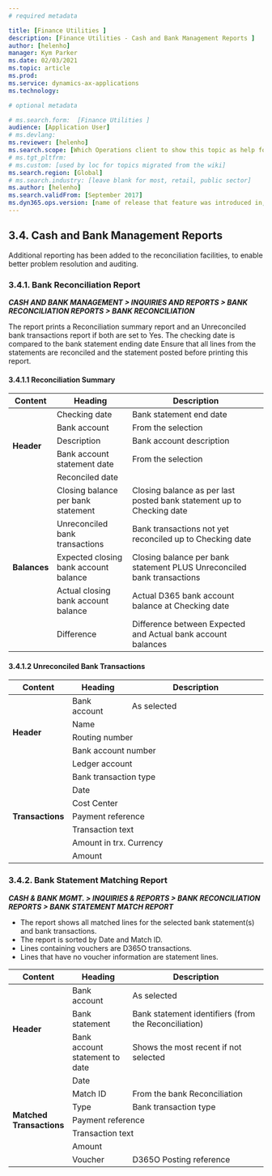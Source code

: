 ```yaml
---
# required metadata

title: [Finance Utilities ]
description: [Finance Utilities - Cash and Bank Management Reports ]
author: [helenho]
manager: Kym Parker
ms.date: 02/03/2021
ms.topic: article
ms.prod: 
ms.service: dynamics-ax-applications
ms.technology: 

# optional metadata

# ms.search.form:  [Finance Utilities ]
audience: [Application User]
# ms.devlang: 
ms.reviewer: [helenho]
ms.search.scope: [Which Operations client to show this topic as help for, to be set by content strategist, see list here: https://microsoft.sharepoint.com/teams/DynDoc/_layouts/15/WopiFrame.aspx?sourcedoc={23419e1c-eb64-42e9-aa9b-79875b428718}&action=edit&wd=target%28Core%20Dynamics%20AX%20CP%20requirements%2Eone%7C4CC185C0%2DEFAA%2D42CD%2D94B9%2D8F2A45E7F61A%2FVersions%20list%20for%20docs%20topics%7CC14BE630%2D5151%2D49D6%2D8305%2D554B5084593C%2F%29]
# ms.tgt_pltfrm: 
# ms.custom: [used by loc for topics migrated from the wiki]
ms.search.region: [Global]
# ms.search.industry: [leave blank for most, retail, public sector]
ms.author: [helenho]
ms.search.validFrom: [September 2017]
ms.dyn365.ops.version: [name of release that feature was introduced in, see list here: https://microsoft.sharepoint.com/teams/DynDoc/_layouts/15/WopiFrame.aspx?sourcedoc={23419e1c-eb64-42e9-aa9b-79875b428718}&action=edit&wd=target%28Core%20Dynamics%20AX%20CP%20requirements%2Eone%7C4CC185C0%2DEFAA%2D42CD%2D94B9%2D8F2A45E7F61A%2FVersions%20list%20for%20docs%20topics%7CC14BE630%2D5151%2D49D6%2D8305%2D554B5084593C%2F%29]
---
```


## 3.4.	Cash and Bank Management Reports
Additional reporting has been added to the reconciliation facilities, to enable better problem resolution and auditing.

### 3.4.1.	Bank Reconciliation Report

***<span style="font-variant:small-caps;">CASH AND BANK MANAGEMENT &gt;
INQUIRIES AND REPORTS  &gt; BANK RECONCILIATION REPORTS &gt; BANK RECONCILIATION </span>***

The report prints a Reconciliation summary report and an Unreconciled bank transactions report if both are set to Yes. The checking date is compared to the bank statement ending date
Ensure that all lines from the statements are reconciled and the statement posted before printing this report.

#### 3.4.1.1 Reconciliation Summary 

<table style="width: 100%">
    <tr>
          <th WIDTH="15%" > <b> Content </b>  </th>
          <th WIDTH="30%"> <b> Heading </b> </th>
          <th WIDTH="55%"> <b> Description </b> </th>  
   </tr> 
   <tbody>
   <tr>
       <td  rowspan = "5"> <b> Header </b></td>     
       <td> Checking date</td>
       <td> Bank statement end date</td>
   </tr>
   <tr rowspan = "3"> 
        <td> Bank account </td> 	   
        <td> From the selection </td>
    </tr> 
    <tr>
       <td> Description</td>   
       <td> Bank account description</td>   
    </tr>    
    <tr>
       <td> Bank account statement date</td>   
       <td> From the selection</td>   
    </tr> 
    <tr>
       <td colSpan="2"> Reconciled date</td>   
    </tr> 
        <tr>
       <td  rowspan = "6"> <b> Balances </b></td>     
       <td> Closing balance per bank statement</td>
       <td> Closing balance as per last posted bank statement up to Checking date</td>
   </tr>
   <tr rowspan = "3"> 
        <td> Unreconciled bank transactions </td> 	   
        <td> Bank transactions not yet reconciled up to Checking date </td>
    </tr> 
    <tr>
       <td> Expected closing bank account balance</td>   
       <td> Closing balance per bank statement PLUS Unreconciled bank transactions</td>   
    </tr>    
    <tr>
       <td> Actual closing bank account balance</td>   
       <td> Actual D365 bank account balance at Checking date</td>   
    </tr> 
    <tr>
       <td> Difference</td>   
       <td> Difference between Expected and Actual bank account balances</td>   
    </tr> 
    </tbody>      
</table>

#### 3.4.1.2 	Unreconciled Bank Transactions 
<table style="width: 100%">
    <tr>
          <th WIDTH="15%" > <b> Content </b>  </th>
          <th WIDTH="25%"> <b> Heading </b> </th>
          <th WIDTH="60%"> <b> Description </b> </th>  
   </tr> 
   <tbody>
   <tr>
        <td rowspan = "5"> <b> Header </b></td>    
        <td> Bank account </td> 	   
        <td> As selected </td>
    </tr> 
    <tr>
       <td colspan = "2"> Name</td>      	   
    </tr>    
    <tr>
       <td colspan = "2"> Routing number</td>     	   
    </tr> 
    <tr>
       <td colspan = "2"> Bank account number</td>     	   
    </tr> 
   <tr>
       <td colspan = "2"> Ledger account</td>     	   
    </tr> 
       <tr>
        <td rowspan = "8"> <b> Transactions </b></td>    
        <td colspan = "2"> Bank transaction type </td> 	   
    </tr> 
    <tr>
       <td colspan = "2"> Date</td>      	   
    </tr>    
    <tr>
       <td colspan = "2"> Cost Center</td>     	   
    </tr> 
    <tr>
       <td colspan = "2"> Payment reference</td>     	   
    </tr> 
   <tr>
       <td colspan = "2">Transaction text</td>     	   
    </tr> 
    <tr>
       <td colspan = "2">Amount in trx. Currency</td>     	   
    </tr>
    <tr>
       <td colspan = "2">Amount</td>     	   
    </tr>
    </tbody>      
</table>

### 3.4.2.	Bank Statement Matching Report
***<span style="font-variant:small-caps;">CASH & BANK MGMT.  &gt;
INQUIRIES & REPORTS  &gt; BANK RECONCILIATION REPORTS  &gt; BANK STATEMENT MATCH REPORT </span>***

-	The report shows all matched lines for the selected bank statement(s) and bank transactions.
-	The report is sorted by Date and Match ID.
-	Lines containing vouchers are D365O transactions.
-	Lines that have no voucher information are statement lines.

<table style="width: 100%">
    <tr>
          <th WIDTH="15%" > <b> Content </b>  </th>
          <th WIDTH="25%"> <b> Heading </b> </th>
          <th WIDTH="60%"> <b> Description </b> </th>  
   </tr> 
   <tbody>
   <tr rowspan = "3">
        <td rowspan = "3"> <b> Header </b></td>    
        <td> Bank account </td> 	   
        <td> As selected </td>
    </tr> 
    <tr>
       <td> Bank statement</td>      
       <td> Bank statement identifiers (from the Reconciliation)</td>  
    </tr>    
    <tr>
       <td> Bank account statement to date</td>     	
       <td> Shows the most recent if not selected</td>  
    </tr> 
   <tr rowspan = "3">
        <td rowspan = "7"> <b> Matched Transactions </b></td>    
        <td> Date </td> 	   
        <td>  </td>
    </tr> 
    <tr>
       <td > Match ID</td>      
       <td> From the bank Reconciliation</td>  
    </tr>    
    <tr>
       <td> Type</td>     	
       <td> Bank transaction type</td>  
    </tr> 
    <tr>
       <td colSpan="2"> Payment reference</td>     	 
    </tr>
    <tr>
       <td colSpan="2"> Transaction text</td>     	 
    </tr>
    <tr>
       <td colSpan="2"> Amount</td>    
    </tr>
    <tr>
       <td> Voucher</td>    
       <td> D365O Posting reference</td>
    </tr>
    </tbody>      
</table>
